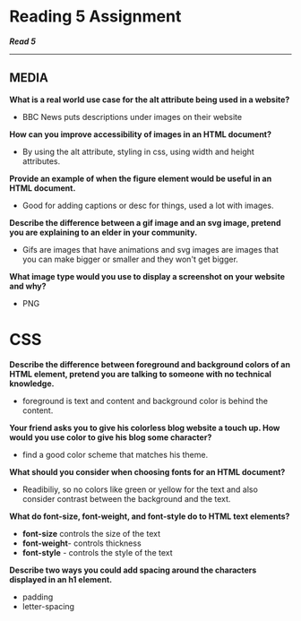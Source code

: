 # Reading 5 Assignment
***Read 5***

---

## MEDIA
**What is a real world use case for the alt attribute being used in a website?**
* BBC News puts descriptions under images on their website

**How can you improve accessibility of images in an HTML document?**
* By using the alt attribute, styling in css, using width and height attributes.  

**Provide an example of when the figure element would be useful in an HTML document.**
* Good for adding captions or desc for things, used a lot with images. 

**Describe the difference between a gif image and an svg image, pretend you are explaining to an elder in your community.**
* Gifs are images that have animations and svg images are images that you can make bigger or smaller and they won't get bigger. 

**What image type would you use to display a screenshot on your website and why?**
* PNG 

# CSS 
**Describe the difference between foreground and background colors of an HTML element, pretend you are talking to someone with no technical knowledge.**
* foreground is text and content and background color is behind the content. 

**Your friend asks you to give his colorless blog website a touch up. How would you use color to give his blog some character?**
* find a good color scheme that matches his theme.

**What should you consider when choosing fonts for an HTML document?**
* Readibiliy, so no colors like green or yellow for the text and also consider contrast between the background and the text. 

**What do font-size, font-weight, and font-style do to HTML text elements?**
* **font-size** controls the size of the text
* **font-weight**- controls thickness
* **font-style** - controls the style of the text

**Describe two ways you could add spacing around the characters displayed in an h1 element.**

* padding 
* letter-spacing